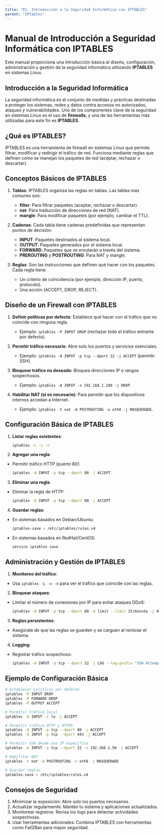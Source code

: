 ```yaml
---
title: "01. Introducción a la Seguridad Informática con IPTABLES"
parent: "IPTables"
---
```



# Manual de Introducción a Seguridad Informática con IPTABLES

Este manual proporciona una introducción básica al diseño, configuración, administración y gestión de la seguridad informática utilizando **IPTABLES** en sistemas Linux.


## **Introducción a la Seguridad Informática**

La seguridad informática es el conjunto de medidas y prácticas destinadas a proteger los sistemas, redes y datos contra accesos no autorizados, ataques y vulnerabilidades. Uno de los componentes clave de la seguridad en sistemas Linux es el uso de **firewalls**, y una de las herramientas más utilizadas para este fin es **IPTABLES**.


## **¿Qué es IPTABLES?**

IPTABLES es una herramienta de firewall en sistemas Linux que permite filtrar, modificar y redirigir el tráfico de red. Funciona mediante reglas que definen cómo se manejan los paquetes de red (aceptar, rechazar o descartar).



## **Conceptos Básicos de IPTABLES**

1. **Tablas**: IPTABLES organiza las reglas en tablas. Las tablas más comunes son:
   - **filter**: Para filtrar paquetes (aceptar, rechazar o descartar).
   - **nat**: Para traducción de direcciones de red (NAT).
   - **mangle**: Para modificar paquetes (por ejemplo, cambiar el TTL).

2. **Cadenas**: Cada tabla tiene cadenas predefinidas que representan puntos de decisión:
   - **INPUT**: Paquetes destinados al sistema local.
   - **OUTPUT**: Paquetes generados por el sistema local.
   - **FORWARD**: Paquetes que se enrutarán a través del sistema.
   - **PREROUTING** y **POSTROUTING**: Para NAT y mangle.

3. **Reglas**: Son las instrucciones que definen qué hacer con los paquetes. Cada regla tiene:
   - Un criterio de coincidencia (por ejemplo, dirección IP, puerto, protocolo).
   - Una acción (ACCEPT, DROP, REJECT).


## **Diseño de un Firewall con IPTABLES**

1. **Definir políticas por defecto**: Establece qué hacer con el tráfico que no coincide con ninguna regla.
   - Ejemplo: `iptables -P INPUT DROP` (rechazar todo el tráfico entrante por defecto).

2. **Permitir tráfico necesario**: Abre solo los puertos y servicios esenciales.
   - Ejemplo: `iptables -A INPUT -p tcp --dport 22 -j ACCEPT` (permitir SSH).

3. **Bloquear tráfico no deseado**: Bloquea direcciones IP o rangos sospechosos.
   - Ejemplo: `iptables -A INPUT -s 192.168.1.100 -j DROP`.

4. **Habilitar NAT (si es necesario)**: Para permitir que los dispositivos internos accedan a Internet.
   - Ejemplo: `iptables -t nat -A POSTROUTING -o eth0 -j MASQUERADE`.


## **Configuración Básica de IPTABLES**

1. **Listar reglas existentes**:
    ```bash
    iptables -L -v -n
1. **Agregar una regla**:
+ Permitir tráfico HTTP (puerto 80):
    ```bash
    iptables -A INPUT -p tcp --dport 80 -j ACCEPT
3. **Eliminar una regla**:
+ Eliminar la regla de HTTP:
    ```bash
    iptables -D INPUT -p tcp --dport 80 -j ACCEPT
4. **Guardar reglas**:
+ En sistemas basados en Debian/Ubuntu:
    ```bash
    iptables-save > /etc/iptables/rules.v4
+ En sistemas basados en RedHat/CentOS:
    ```bash
    service iptables save

## **Administración y Gestión de IPTABLES**

1. **Monitoreo del tráfico**:
- Usa `iptables -L -v -n` para ver el tráfico que coincide con las reglas.

2. **Bloquear ataques**:
- Limitar el número de conexiones por IP para evitar ataques DDoS:
   ```bash
   iptables -A INPUT -p tcp --dport 80 -m limit --limit 25/minute -j ACCEPT
   ```

3. **Reglas persistentes**:
- Asegúrate de que las reglas se guarden y se carguen al reiniciar el sistema.

4. **Logging**:
- Registrar tráfico sospechoso:
   ```bash
   iptables -A INPUT -p tcp --dport 22 -j LOG --log-prefix "SSH Attempt: "
   ```

## **Ejemplo de Configuración Básica**

```bash
# Establecer políticas por defecto
iptables -P INPUT DROP
iptables -P FORWARD DROP
iptables -P OUTPUT ACCEPT

# Permitir tráfico local
iptables -A INPUT -i lo -j ACCEPT

# Permitir tráfico HTTP y HTTPS
iptables -A INPUT -p tcp --dport 80 -j ACCEPT
iptables -A INPUT -p tcp --dport 443 -j ACCEPT

# Permitir SSH desde una IP específica
iptables -A INPUT -p tcp --dport 22 -s 192.168.1.50 -j ACCEPT

# Habilitar NAT
iptables -t nat -A POSTROUTING -o eth0 -j MASQUERADE

# Guardar reglas
iptables-save > /etc/iptables/rules.v4
```

## Consejos de Seguridad

1. Minimizar la exposición: Abre solo los puertos necesarios.
2. Actualizar regularmente: Mantén tu sistema y aplicaciones actualizados.
3. Monitorear registros: Revisa los logs para detectar actividades sospechosas.
4. Usar herramientas adicionales: Combina IPTABLES con herramientas como Fail2Ban para mayor seguridad.